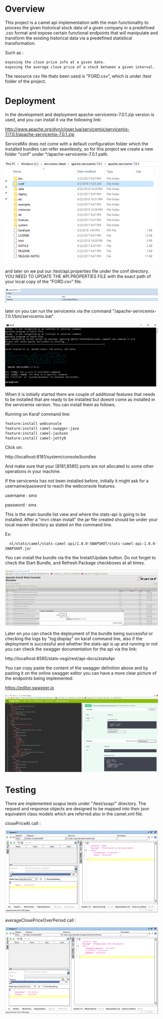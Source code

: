 # Overview

This project is a camel api implementation with the main functionality to process the given historical stock data of a given company in a predefined .csv format and expose certain functional endpoints that will manipulate and transform the existing historical data via a predefined statistical transformation. 

Such as : 
    
    exposing the close price info at a given date.
    exposing the average close price of a stock between a given interval.  


The resource csv file thats been used is "FORD.csv", which is under /test folder of the project. 



# Deployment

In the development and deployment apache-servicemix-7.0.1.zip version is used, and you can install it via the following link:

http://www.apache.org/dyn/closer.lua/servicemix/servicemix-7/7.0.1/apache-servicemix-7.0.1.zip

ServiceMix does not come with a default configuration folder which the installed bundles can refer seamlessly, so for this project we create a new folder "conf" under */apache-servicemix-7.0.1 path.  


![alt text](test/img/servicemix-conf.png)

and later on we put our /test/api.properties file under the conf directory. YOU NEED TO UPDATE THE API.PROPERTIES FILE with the exact path of your local copy of the "FORD.csv" file.


![alt text](test/img/properties.png)




later on you can run the servicemix via the command "/apache-servicemix-7.0.1/bin/servicemix.bat". 

![alt text](test/img/servicemix-startup.png)

When it is initially started there are couple of additional features that needs to be installed that are ready to be installed but doesnt come as installed in the servicemix version. You can install them as follows;


Running on Karaf command line:

    feature:install webconsole
    feature:install camel-swagger-java
    feature:install camel-jackson
    feature:install camel-jetty9


Click on:
      
http://localhost:8181/system/console/bundles

And make sure that your [8181,8585] ports are not allocated to some other operations in your machine.

If the servicemix has not been installed before, initially it might ask for a username/password to reach the webconsole features.


username : smx
     
           
password : smx
       

       
This is the main bundle list view and where the stats-api is going to be installed. After a "mvn clean install" the jar file created should be under your local maven directory as stated on the command line. 

Ex: 
      
      nl/stats/camel/stats-camel-api/1.0.0-SNAPSHOT/stats-camel-api-1.0.0-SNAPSHOT.jar

      
You can install the bundle via the the Install/Update button. Do not forget to check the Start Bundle, and Refresh Package checkboxes at all times.

![alt text](test/img/bundle-install.png)


Later on you can check the deployment of the bundle being successful or checking the logs by "log:display" on karaf command line, also if the deployment is successful and whether the stats-api is up and running or not you can check the swagger documentation for the api via the link:

http://localhost:8585/stats-osgi/rest/api-docs/statsApi

You can copy paste the content of the swagger definition above and by pasting it on the online swagger editor you can have a more clear picture of the endpoints being implemented:

https://editor.swagger.io
      
![alt text](test/img/swagger-stats-def.png)
      
      
      
      
# Testing

There are implemented soapui tests under "/test/soap/" directory. The request and response objects are designed to be mapped into their json equivalent class models which are referred also in the camel.xml file.


closePriceAt call :
      
     
![alt text](test/img/closePriceAt.png)
      
       
      
averageClosePriceOverPeriod call :

![alt text](test/img/averageClosePriceOverPeriod.png)
      
      